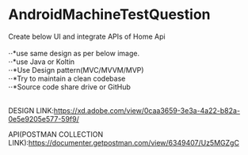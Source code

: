 # AndroidMachineTestQuestion 




Create below UI and integrate APIs of Home Api  <br /> <br />
⋅⋅*use same design as per below image. <br />
⋅⋅*use Java or Koltin  <br />
⋅⋅*Use Design pattern(MVC/MVVM/MVP) <br />
⋅⋅*Try to maintain a clean codebase <br />
⋅⋅*Source code share drive or GitHub <br /> <br />


DESIGN LINK:https://xd.adobe.com/view/0caa3659-3e3a-4a22-b82a-0e5e9205e577-59f9/

API(POSTMAN COLLECTION LINK):https://documenter.getpostman.com/view/6349407/Uz5MGZgC





